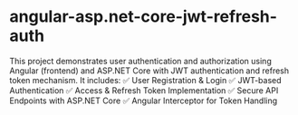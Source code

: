 # angular-asp.net-core-jwt-refresh-auth
This project demonstrates user authentication and authorization using Angular (frontend) and ASP.NET Core with JWT authentication and refresh token mechanism. 
It includes:  ✅ User Registration &amp; Login 
✅ JWT-based Authentication 
✅ Access &amp; Refresh Token Implementation 
✅ Secure API Endpoints with ASP.NET Core 
✅ Angular Interceptor for Token Handling 
